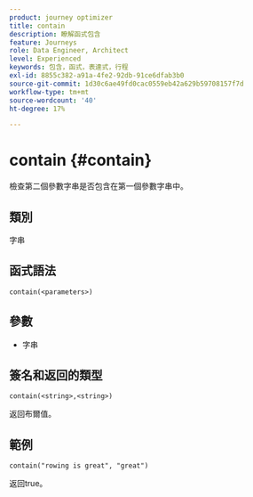 ```yaml
---
product: journey optimizer
title: contain
description: 瞭解函式包含
feature: Journeys
role: Data Engineer, Architect
level: Experienced
keywords: 包含，函式，表達式，行程
exl-id: 8855c382-a91a-4fe2-92db-91ce6dfab3b0
source-git-commit: 1d30c6ae49fd0cac0559eb42a629b59708157f7d
workflow-type: tm+mt
source-wordcount: '40'
ht-degree: 17%

---
```


# contain {#contain}

檢查第二個參數字串是否包含在第一個參數字串中。

## 類別

字串

## 函式語法

`contain(<parameters>)`

## 參數

* 字串

## 簽名和返回的類型

`contain(<string>,<string>)`

返回布爾值。

## 範例

`contain("rowing is great", "great")`

返回true。
